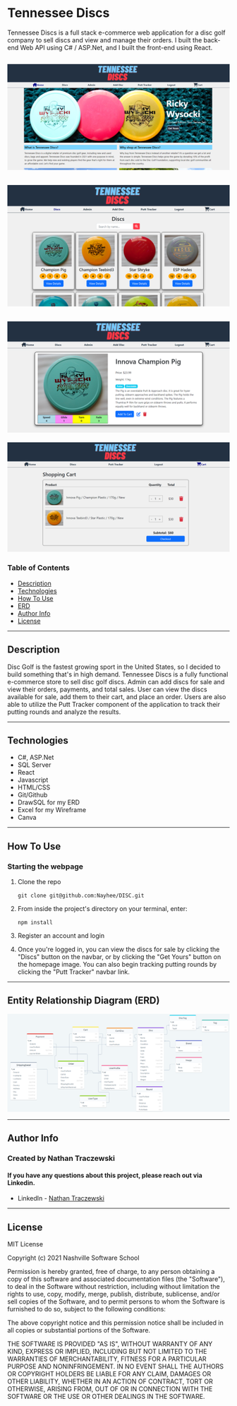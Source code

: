# Tennessee Discs
Tennessee Discs is a full stack e-commerce web application for a disc golf company to sell discs and view and manage their orders. I built the back-end Web API using C# / ASP.Net, and I built the front-end using React. 

![Project Image](https://github.com/Nayhee/DISC/blob/main/DISC/client/public/images/Homepage.png)
---
![Project Image](https://github.com/Nayhee/DISC/blob/main/DISC/client/public/images/DiscList.png)
---
![Project Image](https://github.com/Nayhee/DISC/blob/main/DISC/client/public/images/discDetail.png)
---
![Project Image](https://github.com/Nayhee/DISC/blob/main/DISC/client/public/images/Cart.png)

### Table of Contents

- [Description](#description)
- [Technologies](#technologies)
- [How To Use](#how-to-use)
- [ERD](#entity-relationhip-diagram)
- [Author Info](#author-info)
- [License](#license)

---

## Description
Disc Golf is the fastest growing sport in the United States, so I decided to build something that's in high demand. Tennessee Discs is a fully functional e-commerce store to sell disc golf discs. Admin can add discs for sale and view their orders, payments, and total sales. User can view the discs available for sale, add them to their cart, and place an order. Users are also able to utilize the Putt Tracker component of the application to track their putting rounds and analyze the results. 

---

## Technologies

- C#, ASP.Net
- SQL Server
- React
- Javascript
- HTML/CSS
- Git/Github
- DrawSQL for my ERD
- Excel for my Wireframe 
- Canva

---

## How To Use

### Starting the webpage

1. Clone the repo

   ```
   git clone git@github.com:Nayhee/DISC.git
   ```

2. From inside the project's directory on your terminal, enter:

   ```
   npm install
   ```

3. Register an account and login

4. Once you're logged in, you can view the discs for sale by clicking the "Discs" button on the navbar, or by clicking the "Get Yours" button on the homepage image. You can also begin tracking putting rounds by clicking the "Putt Tracker" navbar link. 

---
## Entity Relationship Diagram (ERD)

![Project Image](https://github.com/Nayhee/DISC/blob/main/DISC/client/public/images/ERD.png)

---

## Author Info
### Created by Nathan Traczewski
#### If you have any questions about this project, please reach out via Linkedin.

- LinkedIn - [Nathan Traczewski](https://www.linkedin.com/in/nathan-traczewski-cpa/)

---

## License

MIT License

Copyright (c) 2021 Nashville Software School

Permission is hereby granted, free of charge, to any person obtaining a copy of this software and associated documentation files (the "Software"), to deal in the Software without restriction, including without limitation the rights to use, copy, modify, merge, publish, distribute, sublicense, and/or sell copies of the Software, and to permit persons to whom the Software is furnished to do so, subject to the following conditions:

The above copyright notice and this permission notice shall be included in all copies or substantial portions of the Software.

THE SOFTWARE IS PROVIDED "AS IS", WITHOUT WARRANTY OF ANY KIND, EXPRESS OR IMPLIED, INCLUDING BUT NOT LIMITED TO THE WARRANTIES OF MERCHANTABILITY, FITNESS FOR A PARTICULAR PURPOSE AND NONINFRINGEMENT. IN NO EVENT SHALL THE AUTHORS OR COPYRIGHT HOLDERS BE LIABLE FOR ANY CLAIM, DAMAGES OR OTHER LIABILITY, WHETHER IN AN ACTION OF CONTRACT, TORT OR OTHERWISE, ARISING FROM, OUT OF OR IN CONNECTION WITH THE SOFTWARE OR THE USE OR OTHER DEALINGS IN THE SOFTWARE.
